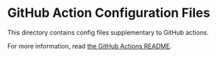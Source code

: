 # GitHub Action Configuration Files

This directory contains config files supplementary to GitHub actions.

For more information, read [the GitHub Actions
README](../workflows/README.md#config-files).
